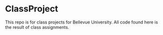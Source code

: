 # ClassProject
This repo is for class projects for Bellevue University. All code found here is the result of class assignments.
